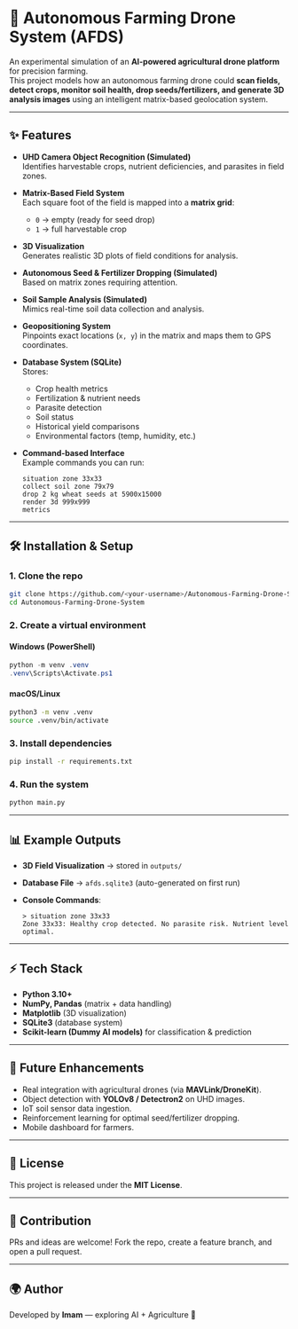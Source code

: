 # 🌱 Autonomous Farming Drone System (AFDS)

An experimental simulation of an **AI-powered agricultural drone platform** for precision farming.  
This project models how an autonomous farming drone could **scan fields, detect crops, monitor soil health, drop seeds/fertilizers, and generate 3D analysis images** using an intelligent matrix-based geolocation system.

---

## ✨ Features

- **UHD Camera Object Recognition (Simulated)**  
  Identifies harvestable crops, nutrient deficiencies, and parasites in field zones.

- **Matrix-Based Field System**  
  Each square foot of the field is mapped into a **matrix grid**:  
  - `0` → empty (ready for seed drop)  
  - `1` → full harvestable crop  

- **3D Visualization**  
  Generates realistic 3D plots of field conditions for analysis.

- **Autonomous Seed & Fertilizer Dropping (Simulated)**  
  Based on matrix zones requiring attention.

- **Soil Sample Analysis (Simulated)**  
  Mimics real-time soil data collection and analysis.

- **Geopositioning System**  
  Pinpoints exact locations (`x, y`) in the matrix and maps them to GPS coordinates.

- **Database System (SQLite)**  
  Stores:  
  - Crop health metrics  
  - Fertilization & nutrient needs  
  - Parasite detection  
  - Soil status  
  - Historical yield comparisons  
  - Environmental factors (temp, humidity, etc.)

- **Command-based Interface**  
  Example commands you can run:
  ```
  situation zone 33x33
  collect soil zone 79x79
  drop 2 kg wheat seeds at 5900x15000
  render 3d 999x999
  metrics
  ```

---

## 🛠️ Installation & Setup

### 1. Clone the repo
```bash
git clone https://github.com/<your-username>/Autonomous-Farming-Drone-System.git
cd Autonomous-Farming-Drone-System
```

### 2. Create a virtual environment
#### Windows (PowerShell)
```powershell
python -m venv .venv
.venv\Scripts\Activate.ps1
```

#### macOS/Linux
```bash
python3 -m venv .venv
source .venv/bin/activate
```

### 3. Install dependencies
```bash
pip install -r requirements.txt
```

### 4. Run the system
```bash
python main.py
```

---

## 📊 Example Outputs

- **3D Field Visualization** → stored in `outputs/`

- **Database File** → `afds.sqlite3` (auto-generated on first run)  

- **Console Commands**:
  ```
  > situation zone 33x33
  Zone 33x33: Healthy crop detected. No parasite risk. Nutrient level optimal.
  ```

---

## ⚡ Tech Stack

- **Python 3.10+**
- **NumPy, Pandas** (matrix + data handling)  
- **Matplotlib** (3D visualization)  
- **SQLite3** (database system)  
- **Scikit-learn (Dummy AI models)** for classification & prediction  

---

## 📌 Future Enhancements

- Real integration with agricultural drones (via **MAVLink/DroneKit**).  
- Object detection with **YOLOv8 / Detectron2** on UHD images.  
- IoT soil sensor data ingestion.  
- Reinforcement learning for optimal seed/fertilizer dropping.  
- Mobile dashboard for farmers.  

---

## 📖 License
This project is released under the **MIT License**.

---

## 🤝 Contribution
PRs and ideas are welcome! Fork the repo, create a feature branch, and open a pull request.  

---

## 🌍 Author
Developed by **Imam** — exploring AI + Agriculture 🚀  
